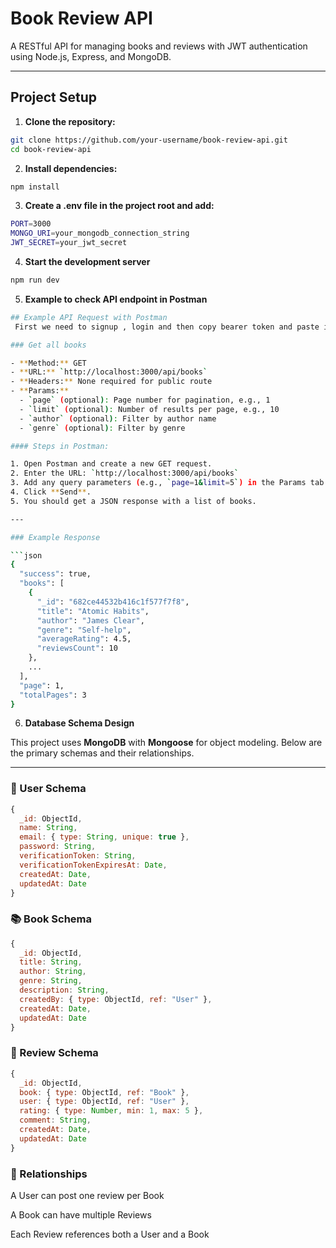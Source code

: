 # Book Review API

A RESTful API for managing books and reviews with JWT authentication using Node.js, Express, and MongoDB.

---

## Project Setup

1. **Clone the repository:**

```bash
git clone https://github.com/your-username/book-review-api.git
cd book-review-api

```

2. **Install dependencies:**

```bash
npm install
```

3. **Create a .env file in the project root and add:**

```bash
PORT=3000
MONGO_URI=your_mongodb_connection_string
JWT_SECRET=your_jwt_secret
```

4. **Start the development server**

```bash
npm run dev
```

5. **Example to check API endpoint in Postman**

```bash
## Example API Request with Postman
 First we need to signup , login and then copy bearer token and paste it in Authorisation tab so that we are authenticated for the route and then we can apply these to api/books or api/reviews etc.

### Get all books

- **Method:** GET  
- **URL:** `http://localhost:3000/api/books`  
- **Headers:** None required for public route  
- **Params:**  
  - `page` (optional): Page number for pagination, e.g., 1  
  - `limit` (optional): Number of results per page, e.g., 10  
  - `author` (optional): Filter by author name  
  - `genre` (optional): Filter by genre  

#### Steps in Postman:

1. Open Postman and create a new GET request.  
2. Enter the URL: `http://localhost:3000/api/books`  
3. Add any query parameters (e.g., `page=1&limit=5`) in the Params tab.  
4. Click **Send**.  
5. You should get a JSON response with a list of books.

---

### Example Response

```json
{
  "success": true,
  "books": [
    {
      "_id": "682ce44532b416c1f577f7f8",
      "title": "Atomic Habits",
      "author": "James Clear",
      "genre": "Self-help",
      "averageRating": 4.5,
      "reviewsCount": 10
    },
    ...
  ],
  "page": 1,
  "totalPages": 3
}

```

6. **Database Schema Design**

This project uses **MongoDB** with **Mongoose** for object modeling. Below are the primary schemas and their relationships.

---

### 👤 User Schema

```js
{
  _id: ObjectId,
  name: String,
  email: { type: String, unique: true },
  password: String,
  verificationToken: String,
  verificationTokenExpiresAt: Date,
  createdAt: Date,
  updatedAt: Date
}
```

### 📚 Book Schema

```js
{
  _id: ObjectId,
  title: String,
  author: String,
  genre: String,
  description: String,
  createdBy: { type: ObjectId, ref: "User" },
  createdAt: Date,
  updatedAt: Date
}
```

### 📝 Review Schema

```js
{
  _id: ObjectId,
  book: { type: ObjectId, ref: "Book" },
  user: { type: ObjectId, ref: "User" },
  rating: { type: Number, min: 1, max: 5 },
  comment: String,
  createdAt: Date,
  updatedAt: Date
}
```

### 🔗 Relationships
A User can post one review per Book

A Book can have multiple Reviews

Each Review references both a User and a Book